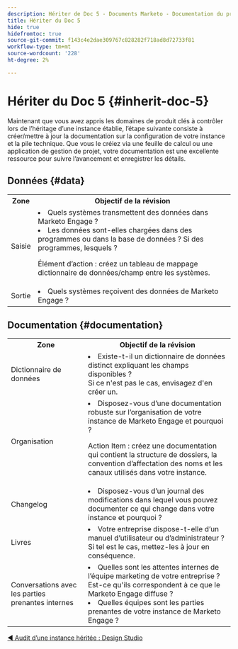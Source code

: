 ```yaml
---
description: Hériter de Doc 5 - Documents Marketo - Documentation du produit
title: Hériter du Doc 5
hide: true
hidefromtoc: true
source-git-commit: f143c4e2dae309767c828282f718ad8d72733f81
workflow-type: tm+mt
source-wordcount: '228'
ht-degree: 2%

---
```


# Hériter du Doc 5 {#inherit-doc-5}

Maintenant que vous avez appris les domaines de produit clés à contrôler lors de l’héritage d’une instance établie, l’étape suivante consiste à créer/mettre à jour la documentation sur la configuration de votre instance et la pile technique. Que vous le créiez via une feuille de calcul ou une application de gestion de projet, votre documentation est une excellente ressource pour suivre l’avancement et enregistrer les détails.

## Données {#data}

<table style="table-layout:auto"> 
 <tbody> 
  <tr> 
   <th>Zone</th> 
   <th>Objectif de la révision</th>
  </tr> 
  <tr> 
   <td>Saisie</td> 
   <td><li>Quels systèmes transmettent des données dans Marketo Engage ?</li>
   <li>Les données sont-elles chargées dans des programmes ou dans la base de données ? Si des programmes, lesquels ?</li>
   <p>Élément d’action : créez un tableau de mappage dictionnaire de données/champ entre les systèmes.</td>
  </tr>
  <tr> 
   <td>Sortie</td> 
   <td><li>Quels systèmes reçoivent des données de Marketo Engage ?</li></td>
  </tr>
 </tbody> 
</table>

## Documentation {#documentation}

<table style="table-layout:auto"> 
 <tbody> 
  <tr> 
   <th>Zone</th> 
   <th>Objectif de la révision</th>
  </tr> 
  <tr> 
   <td>Dictionnaire de données</td> 
   <td><li>Existe-t-il un dictionnaire de données distinct expliquant les champs disponibles ?
   <br/>Si ce n'est pas le cas, envisagez d'en créer un.</li></td>
  </tr>
  <tr> 
   <td>Organisation</td> 
    <td><li>Disposez-vous d’une documentation robuste sur l’organisation de votre instance de Marketo Engage et pourquoi ?</li>
   <p>Action Item : créez une documentation qui contient la structure de dossiers, la convention d’affectation des noms et les canaux utilisés dans votre instance.</td>
  </tr>
  <tr> 
   <td>Changelog</td> 
    <td><li>Disposez-vous d’un journal des modifications dans lequel vous pouvez documenter ce qui change dans votre instance et pourquoi ?</li></td>
  </tr>
  <tr> 
   <td>Livres</td> 
    <td><li>Votre entreprise dispose-t-elle d’un manuel d’utilisateur ou d’administrateur ? 
    <br/>Si tel est le cas, mettez-les à jour en conséquence.</li></td>
  </tr>
  <tr> 
   <td>Conversations avec les parties prenantes internes</td> 
    <td><li>Quelles sont les attentes internes de l’équipe marketing de votre entreprise ? Est-ce qu'ils correspondent à ce que le Marketo Engage diffuse ?</li>
   <li>Quelles équipes sont les parties prenantes de votre instance de Marketo Engage ?</li></td>
  </tr>
 </tbody> 
</table>

[◄ Audit d’une instance héritée : Design Studio](/help/marketo/getting-started/inheriting-a-marketo-instance/new-inherit-doc-4.md)
